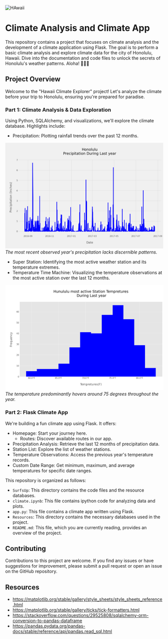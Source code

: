 ![HAwaii](https://www.hawaiimagazine.com/content/uploads/2020/12/Maui-sunset-MattAnderson-GettyImages-967082682.jpg)
# Climate Analysis and Climate App 

This repository contains a project that focuses on climate analysis and the development of a climate application using Flask. The goal is to perform a basic climate analysis and explore climate data for the city of Honolulu, Hawaii. Dive into the documentation and code files to unlock the secrets of Honolulu's weather patterns. Aloha! 🌴🌞🌺


## Project Overview


Welcome to the "Hawaii Climate Explorer" project! Let's analyze the climate before your trip to Honolulu, ensuring you're prepared for paradise.

### Part 1: Climate Analysis & Data Exploration

Using Python, SQLAlchemy, and visualizations, we'll explore the climate database. Highlights include:

- Precipitation: Plotting rainfall trends over the past 12 months.

![line](https://github.com/MahsaBakhtiari/sqlalchemy-challenge/blob/main/SurfsUp/plot_pic/rain_barplot.png)
*The most recent observed year's precipitation lacks discernible patterns.*

- Super Station: Identifying the most active weather station and its temperature extremes.
- Temperature Time Machine: Visualizing the temperature observations at the most active station over the last 12 months.

![hist](https://github.com/MahsaBakhtiari/sqlalchemy-challenge/blob/main/SurfsUp/plot_pic/temp_hist.png)
*The temperature predominantly hovers around 75 degrees throughout the year.*

### Part 2: Flask Climate App

We're building a fun climate app using Flask. It offers:

- Homepage: Start your journey here.
  * Routes: Discover available routes in our app.
- Precipitation Analysis: Retrieve the last 12 months of precipitation data.
- Station List: Explore the list of weather stations.
- Temperature Observations: Access the previous year's temperature records.
- Custom Date Range: Get minimum, maximum, and average temperatures for specific date ranges.

This repository is organized as follows:

- `SurfsUp`: This directory contains the code files and the resource databases.
- `climate.ipynb`: This file contains ipython code for analyzing data and plots.
- `app.py`: This file contains a climate app written using Flask.
- `Resources`: This directory contains the necessary databases used in the project.
- `README.md`: This file, which you are currently reading, provides an overview of the project.


## Contributing

Contributions to this project are welcome. If you find any issues or have suggestions for improvement, please submit a pull  request or open an issue on the GitHub repository.

## Resources

- https://matplotlib.org/stable/gallery/style_sheets/style_sheets_reference.html
- https://matplotlib.org/stable/gallery/ticks/tick-formatters.html
- https://stackoverflow.com/questions/29525808/sqlalchemy-orm-conversion-to-pandas-dataframe
- https://pandas.pydata.org/pandas-docs/stable/reference/api/pandas.read_sql.html


